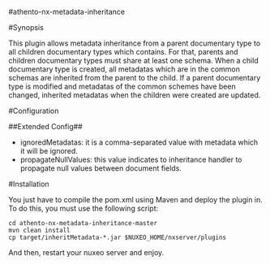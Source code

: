 #athento-nx-metadata-inheritance

#Synopsis

This plugin allows metadata inheritance from a parent documentary type to all children documentary types which contains. For that, parents and children documentary types must share at least one schema. When a child documentary type is created, all metadatas which are in the common schemas are inherited from the parent to the child. If a parent documentary type is modified and metadatas of the common schemes have been changed, inherited metadatas when the children were created are updated.

#Configuration

##Extended Config##
* ignoredMetadatas: it is a comma-separated value with metadata which it will be ignored.
* propagateNullValues: this value indicates to inheritance handler to propagate null values between document fields.

#Installation

You just have to compile the pom.xml using Maven and deploy the plugin in. To do this, you must use the following script:

	cd athento-nx-metadata-inheritance-master
	mvn clean install
	cp target/inheritMetadata-*.jar $NUXEO_HOME/nxserver/plugins

And then, restart your nuxeo server and enjoy.







